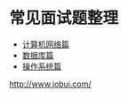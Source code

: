 # 常见面试题整理

- [计算机网络篇](https://zhuanlan.zhihu.com/p/24001696)
- [数据库篇](https://zhuanlan.zhihu.com/p/23713529)
- [操作系统篇](https://zhuanlan.zhihu.com/p/23755202)

http://www.jobui.com/
